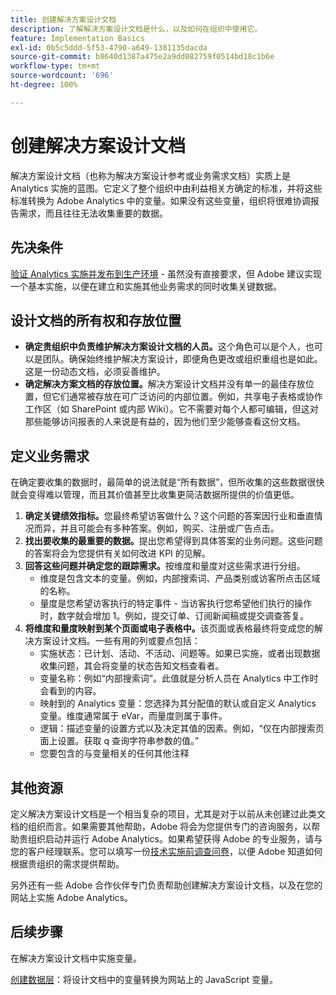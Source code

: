 ```yaml
---
title: 创建解决方案设计文档
description: 了解解决方案设计文档是什么，以及如何在组织中使用它。
feature: Implementation Basics
exl-id: 0b5c5ddd-5f53-4790-a649-1381135dacda
source-git-commit: b8640d1387a475e2a9dd082759f0514bd18c1b6e
workflow-type: tm+mt
source-wordcount: '696'
ht-degree: 100%

---
```


# 创建解决方案设计文档

解决方案设计文档（也称为解决方案设计参考或业务需求文档）实质上是 Analytics 实施的蓝图。它定义了整个组织中由利益相关方确定的标准，并将这些标准转换为 Adobe Analytics 中的变量。如果没有这些变量，组织将很难协调报告需求，而且往往无法收集重要的数据。

## 先决条件

[验证 Analytics 实施并发布到生产环境](../launch/validate-publish-prod.md) - 虽然没有直接要求，但 Adobe 建议实现一个基本实施，以便在建立和实施其他业务需求的同时收集关键数据。

## 设计文档的所有权和存放位置

* **确定贵组织中负责维护解决方案设计文档的人员。**&#x200B;这个角色可以是个人，也可以是团队。确保始终维护解决方案设计，即便角色更改或组织重组也是如此。这是一份动态文档，必须妥善维护。
* **确定解决方案文档的存放位置。**&#x200B;解决方案设计文档并没有单一的最佳存放位置，但它们通常被存放在可广泛访问的内部位置。例如，共享电子表格或协作工作区（如 SharePoint 或内部 Wiki）。它不需要对每个人都可编辑，但这对那些能够访问报表的人来说是有益的，因为他们至少能够查看这份文档。

## 定义业务需求

在确定要收集的数据时，最简单的说法就是“所有数据”，但所收集的这些数据很快就会变得难以管理，而且其价值甚至比收集更简洁数据所提供的价值更低。

1. **确定关键绩效指标。**&#x200B;您最终希望访客做什么？这个问题的答案因行业和垂直情况而异，并且可能会有多种答案。例如，购买、注册或广告点击。
1. **找出要收集的最重要的数据。**&#x200B;提出您希望得到具体答案的业务问题。这些问题的答案将会为您提供有关如何改进 KPI 的见解。
1. **回答这些问题并确定您的跟踪需求。**&#x200B;按维度和量度对这些需求进行分组。
   * 维度是包含文本的变量。例如，内部搜索词、产品类别或访客所点击区域的名称。
   * 量度是您希望访客执行的特定事件 - 当访客执行您希望他们执行的操作时，数字就会增加 1。例如，提交订单、订阅新闻稿或提交调查答复。
1. **将维度和量度映射到某个页面或电子表格中。**&#x200B;该页面或表格最终将变成您的解决方案设计文档。一些有用的列或要点包括：
   * 实施状态：已计划、活动、不活动、问题等。如果已实施，或者出现数据收集问题，其会将变量的状态告知文档查看者。
   * 变量名称：例如“内部搜索词”。此值就是分析人员在 Analytics 中工作时会看到的内容。
   * 映射到的 Analytics 变量：您选择为其分配值的默认或自定义 Analytics 变量。维度通常属于 eVar，而量度则属于事件。
   * 逻辑：描述变量的设置方式以及决定其值的因素。例如，“仅在内部搜索页面上设置。获取 q 查询字符串参数的值。”
   * 您要包含的与变量相关的任何其他注释

## 其他资源

定义解决方案设计文档是一个相当复杂的项目，尤其是对于以前从未创建过此类文档的组织而言。如果需要其他帮助，Adobe 将会为您提供专门的咨询服务，以帮助贵组织启动并运行 Adobe Analytics。如果希望获得 Adobe 的专业服务，请与您的客户经理联系。您可以填写一份[技术实施前调查问卷](assets/technical-pre-implementation-questionnaire.pdf)，以便 Adobe 知道如何根据贵组织的需求提供帮助。

另外还有一些 Adobe 合作伙伴专门负责帮助创建解决方案设计文档，以及在您的网站上实施 Adobe Analytics。

## 后续步骤

在解决方案设计文档中实施变量。

[创建数据层](data-layer.md)：将设计文档中的变量转换为网站上的 JavaScript 变量。
